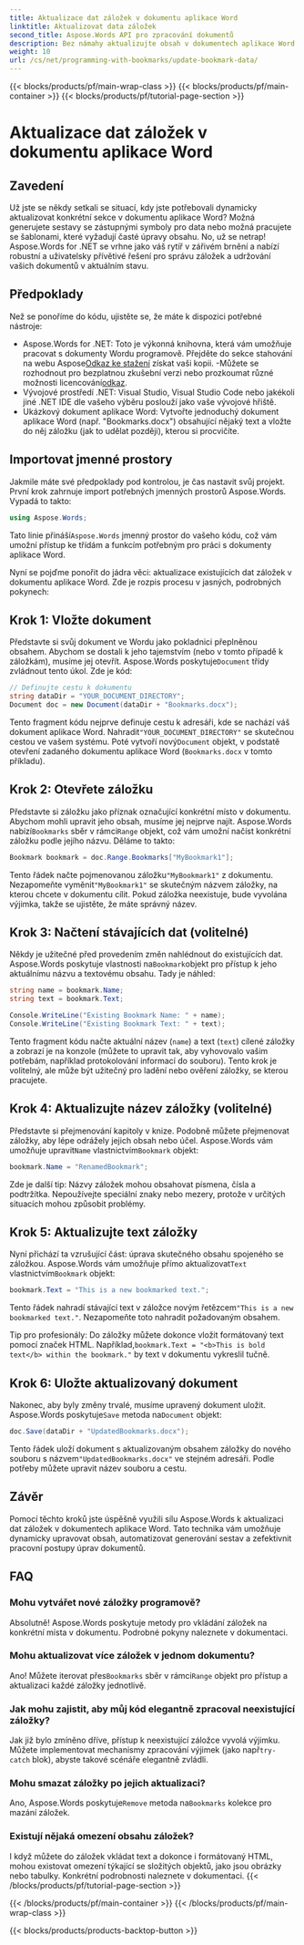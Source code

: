 ```yaml
---
title: Aktualizace dat záložek v dokumentu aplikace Word
linktitle: Aktualizovat data záložek
second_title: Aspose.Words API pro zpracování dokumentů
description: Bez námahy aktualizujte obsah v dokumentech aplikace Word pomocí záložek a Aspose.Words .NET. Tato příručka vám umožní automatizovat zprávy, personalizovat šablony a další.
weight: 10
url: /cs/net/programming-with-bookmarks/update-bookmark-data/
---
```


{{< blocks/products/pf/main-wrap-class >}}
{{< blocks/products/pf/main-container >}}
{{< blocks/products/pf/tutorial-page-section >}}

# Aktualizace dat záložek v dokumentu aplikace Word

## Zavedení

Už jste se někdy setkali se situací, kdy jste potřebovali dynamicky aktualizovat konkrétní sekce v dokumentu aplikace Word? Možná generujete sestavy se zástupnými symboly pro data nebo možná pracujete se šablonami, které vyžadují časté úpravy obsahu. No, už se netrap! Aspose.Words for .NET se vrhne jako váš rytíř v zářivém brnění a nabízí robustní a uživatelsky přívětivé řešení pro správu záložek a udržování vašich dokumentů v aktuálním stavu.

## Předpoklady

Než se ponoříme do kódu, ujistěte se, že máte k dispozici potřebné nástroje:

-  Aspose.Words for .NET: Toto je výkonná knihovna, která vám umožňuje pracovat s dokumenty Wordu programově. Přejděte do sekce stahování na webu Aspose[Odkaz ke stažení](https://releases.aspose.com/words/net/) získat vaši kopii. -Můžete se rozhodnout pro bezplatnou zkušební verzi nebo prozkoumat různé možnosti licencování[odkaz](https://purchase.aspose.com/buy).
- Vývojové prostředí .NET: Visual Studio, Visual Studio Code nebo jakékoli jiné .NET IDE dle vašeho výběru poslouží jako vaše vývojové hřiště.
- Ukázkový dokument aplikace Word: Vytvořte jednoduchý dokument aplikace Word (např. "Bookmarks.docx") obsahující nějaký text a vložte do něj záložku (jak to udělat později), kterou si procvičíte.

## Importovat jmenné prostory

Jakmile máte své předpoklady pod kontrolou, je čas nastavit svůj projekt. První krok zahrnuje import potřebných jmenných prostorů Aspose.Words. Vypadá to takto:

```csharp
using Aspose.Words;
```

 Tato linie přináší`Aspose.Words` jmenný prostor do vašeho kódu, což vám umožní přístup ke třídám a funkcím potřebným pro práci s dokumenty aplikace Word.

Nyní se pojďme ponořit do jádra věci: aktualizace existujících dat záložek v dokumentu aplikace Word. Zde je rozpis procesu v jasných, podrobných pokynech:

## Krok 1: Vložte dokument

 Představte si svůj dokument ve Wordu jako pokladnici přeplněnou obsahem. Abychom se dostali k jeho tajemstvím (nebo v tomto případě k záložkám), musíme jej otevřít. Aspose.Words poskytuje`Document` třídy zvládnout tento úkol. Zde je kód:

```csharp
// Definujte cestu k dokumentu
string dataDir = "YOUR_DOCUMENT_DIRECTORY";
Document doc = new Document(dataDir + "Bookmarks.docx");
```

Tento fragment kódu nejprve definuje cestu k adresáři, kde se nachází váš dokument aplikace Word. Nahradit`"YOUR_DOCUMENT_DIRECTORY"` se skutečnou cestou ve vašem systému. Poté vytvoří nový`Document` objekt, v podstatě otevření zadaného dokumentu aplikace Word (`Bookmarks.docx` v tomto příkladu).

## Krok 2: Otevřete záložku

 Představte si záložku jako příznak označující konkrétní místo v dokumentu. Abychom mohli upravit jeho obsah, musíme jej nejprve najít. Aspose.Words nabízí`Bookmarks` sběr v rámci`Range` objekt, což vám umožní načíst konkrétní záložku podle jejího názvu. Děláme to takto:

```csharp
Bookmark bookmark = doc.Range.Bookmarks["MyBookmark1"];
```

 Tento řádek načte pojmenovanou záložku`"MyBookmark1"` z dokumentu. Nezapomeňte vyměnit`"MyBookmark1"` se skutečným názvem záložky, na kterou chcete v dokumentu cílit. Pokud záložka neexistuje, bude vyvolána výjimka, takže se ujistěte, že máte správný název.

## Krok 3: Načtení stávajících dat (volitelné)

 Někdy je užitečné před provedením změn nahlédnout do existujících dat. Aspose.Words poskytuje vlastnosti na`Bookmark`objekt pro přístup k jeho aktuálnímu názvu a textovému obsahu. Tady je náhled:

```csharp
string name = bookmark.Name;
string text = bookmark.Text;

Console.WriteLine("Existing Bookmark Name: " + name);
Console.WriteLine("Existing Bookmark Text: " + text);
```

Tento fragment kódu načte aktuální název (`name`) a text (`text`) cílené záložky a zobrazí je na konzole (můžete to upravit tak, aby vyhovovalo vašim potřebám, například protokolování informací do souboru). Tento krok je volitelný, ale může být užitečný pro ladění nebo ověření záložky, se kterou pracujete.

## Krok 4: Aktualizujte název záložky (volitelné)

 Představte si přejmenování kapitoly v knize. Podobně můžete přejmenovat záložky, aby lépe odrážely jejich obsah nebo účel. Aspose.Words vám umožňuje upravit`Name` vlastnictvím`Bookmark` objekt:

```csharp
bookmark.Name = "RenamedBookmark";
```

Zde je další tip: Názvy záložek mohou obsahovat písmena, čísla a podtržítka. Nepoužívejte speciální znaky nebo mezery, protože v určitých situacích mohou způsobit problémy.

## Krok 5: Aktualizujte text záložky

 Nyní přichází ta vzrušující část: úprava skutečného obsahu spojeného se záložkou. Aspose.Words vám umožňuje přímo aktualizovat`Text` vlastnictvím`Bookmark` objekt:

```csharp
bookmark.Text = "This is a new bookmarked text.";
```

Tento řádek nahradí stávající text v záložce novým řetězcem`"This is a new bookmarked text."`. Nezapomeňte toto nahradit požadovaným obsahem.

 Tip pro profesionály: Do záložky můžete dokonce vložit formátovaný text pomocí značek HTML. Například,`bookmark.Text = "<b>This is bold text</b> within the bookmark."` by text v dokumentu vykreslil tučně.

## Krok 6: Uložte aktualizovaný dokument

 Nakonec, aby byly změny trvalé, musíme upravený dokument uložit. Aspose.Words poskytuje`Save` metoda na`Document` objekt:

```csharp
doc.Save(dataDir + "UpdatedBookmarks.docx");
```

 Tento řádek uloží dokument s aktualizovaným obsahem záložky do nového souboru s názvem`"UpdatedBookmarks.docx"` ve stejném adresáři. Podle potřeby můžete upravit název souboru a cestu.

## Závěr

Pomocí těchto kroků jste úspěšně využili sílu Aspose.Words k aktualizaci dat záložek v dokumentech aplikace Word. Tato technika vám umožňuje dynamicky upravovat obsah, automatizovat generování sestav a zefektivnit pracovní postupy úprav dokumentů.

## FAQ

### Mohu vytvářet nové záložky programově?

Absolutně! Aspose.Words poskytuje metody pro vkládání záložek na konkrétní místa v dokumentu. Podrobné pokyny naleznete v dokumentaci.

### Mohu aktualizovat více záložek v jednom dokumentu?

 Ano! Můžete iterovat přes`Bookmarks` sběr v rámci`Range` objekt pro přístup a aktualizaci každé záložky jednotlivě.

### Jak mohu zajistit, aby můj kód elegantně zpracoval neexistující záložky?

 Jak již bylo zmíněno dříve, přístup k neexistující záložce vyvolá výjimku. Můžete implementovat mechanismy zpracování výjimek (jako např`try-catch` blok), abyste takové scénáře elegantně zvládli.

### Mohu smazat záložky po jejich aktualizaci?

 Ano, Aspose.Words poskytuje`Remove` metoda na`Bookmarks` kolekce pro mazání záložek.

### Existují nějaká omezení obsahu záložek?

I když můžete do záložek vkládat text a dokonce i formátovaný HTML, mohou existovat omezení týkající se složitých objektů, jako jsou obrázky nebo tabulky. Konkrétní podrobnosti naleznete v dokumentaci.
{{< /blocks/products/pf/tutorial-page-section >}}

{{< /blocks/products/pf/main-container >}}
{{< /blocks/products/pf/main-wrap-class >}}

{{< blocks/products/products-backtop-button >}}
